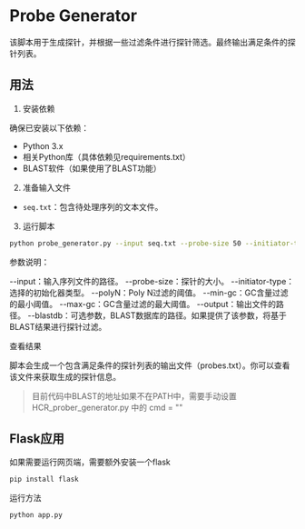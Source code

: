 # Probe Generator

该脚本用于生成探针，并根据一些过滤条件进行探针筛选。最终输出满足条件的探针列表。

## 用法

1. 安装依赖

确保已安装以下依赖：
- Python 3.x
- 相关Python库（具体依赖见requirements.txt）
- BLAST软件（如果使用了BLAST功能）

2. 准备输入文件

- `seq.txt`：包含待处理序列的文本文件。

3. 运行脚本

```bash
python probe_generator.py --input seq.txt --probe-size 50 --initiator-type B1 --polyN 2 --min-gc 0.3 --max-gc 0.5 --output probes.txt --blastdb blastdb.fasta
```

参数说明：

--input：输入序列文件的路径。
--probe-size：探针的大小。
--initiator-type：选择的初始化器类型。
--polyN：Poly N过滤的阈值。
--min-gc：GC含量过滤的最小阈值。
--max-gc：GC含量过滤的最大阈值。
--output：输出文件的路径。
--blastdb：可选参数，BLAST数据库的路径。如果提供了该参数，将基于BLAST结果进行探针过滤。

查看结果

脚本会生成一个包含满足条件的探针列表的输出文件（probes.txt）。你可以查看该文件来获取生成的探针信息。

> 目前代码中BLAST的地址如果不在PATH中，需要手动设置HCR_prober_generator.py 中的 cmd = ""

## Flask应用

如果需要运行网页端，需要额外安装一个flask

```bash
pip install flask
```

运行方法

```
python app.py
```